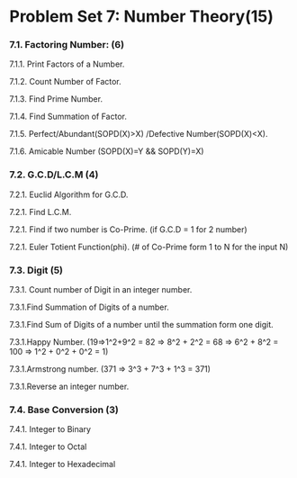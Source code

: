 # Problem Set 7: Number Theory(15)
### 7.1. Factoring Number: (6)
7.1.1. Print Factors of a Number.

7.1.2. Count Number of Factor.

7.1.3. Find Prime Number.

7.1.4. Find Summation of Factor.

7.1.5. Perfect/Abundant(SOPD(X)>X) /Defective Number(SOPD(X)<X).

7.1.6. Amicable Number (SOPD(X)=Y && SOPD(Y)=X)

### 7.2. G.C.D/L.C.M (4)
7.2.1. Euclid Algorithm for G.C.D.

7.2.1. Find L.C.M.

7.2.1. Find if two number is Co-Prime. (if G.C.D = 1 for 2 number)

7.2.1. Euler Totient Function(phi). (# of Co-Prime form 1 to N for the input N)

### 7.3. Digit (5)
7.3.1. Count number of Digit in an integer number.

7.3.1.Find Summation of Digits of a number.

7.3.1.Find Sum of Digits of a number until the summation form one digit.

7.3.1.Happy Number. (19=>1^2+9^2 = 82 => 8^2 + 2^2 = 68 => 6^2 + 8^2 = 100 => 1^2 + 0^2 + 0^2 = 1)

7.3.1.Armstrong number. (371 => 3^3 + 7^3 + 1^3 = 371)

7.3.1.Reverse an integer number.

### 7.4. Base Conversion (3)
7.4.1. Integer to Binary

7.4.1. Integer to Octal

7.4.1. Integer to Hexadecimal
